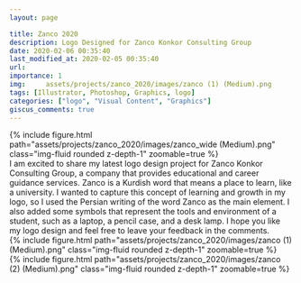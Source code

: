 ```yaml
---
layout: page

title: Zanco 2020
description: Logo Designed for Zanco Konkor Consulting Group
date: 2020-02-06 00:35:40 
last_modified_at: 2020-02-05 00:35:40 
url: 
importance: 1
img:     assets/projects/zanco_2020/images/zanco (1) (Medium).png
tags: [Illustrator, Photoshop, Graphics, logo]
categories: ["logo", "Visual Content", "Graphics"]
giscus_comments: true
---
```


<div class="row mt-3 align-items-center">
    <div class="col-sm-12 offset-md-12 align-self-center  mt-12 mt-md-12">
         {% include figure.html path="assets/projects/zanco_2020/images/zanco_wide (Medium).png" class="img-fluid rounded z-depth-1" zoomable=true %}
    </div>
</div>
I am excited to share my latest logo design project for Zanco Konkor Consulting Group, a company that provides educational and career guidance services. Zanco is a Kurdish word that means a place to learn, like a university. I wanted to capture this concept of learning and growth in my logo, so I used the Persian writing of the word Zanco as the main element. I also added some symbols that represent the tools and environment of a student, such as a laptop, a pencil case, and a desk lamp.  I hope you like my logo design and feel free to leave your feedback in the comments.


<div class="row mt-3">
    <div class="col-sm mt-3 mt-md-0">
        {% include figure.html path="assets/projects/zanco_2020/images/zanco (1) (Medium).png" class="img-fluid rounded z-depth-1" zoomable=true %}
    </div>
    <div class="col-sm mt-3 mt-md-0">
        {% include figure.html path="assets/projects/zanco_2020/images/zanco (2) (Medium).png" class="img-fluid rounded z-depth-1" zoomable=true %}
    </div>


</div>
